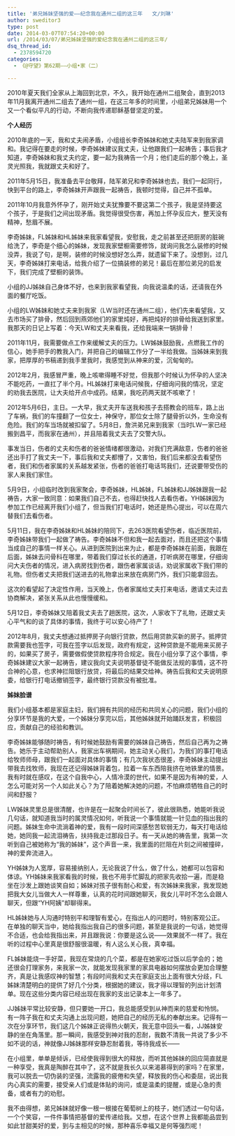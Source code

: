 ```yaml
---
title: '弟兄姊妹坚强的爱——纪念我在通州二组的这三年   文/刘琳'
author: sweditor3
type: post
date: 2014-03-07T07:54:20+00:00
url: /2014/03/07/弟兄姊妹坚强的爱纪念我在通州二组的这三年/
dsq_thread_id:
  - 2378594720
categories:
  - 《@守望》第62期——小组•家（二）

---
```

2010年夏天我们全家从上海回到北京，不久，我开始在通州二组聚会，直到2013年11月我离开通州二组去了通州一组，在这三年多的时间里，小组弟兄姊妹用一个又一个看似平凡的行动，不断向我传递耶稣基督坚定的爱。

**个人经历**

2010年底的一天，我和丈夫闹矛盾，小组组长李奇姊妹和她丈夫陆军来到我家调和。我记得在要走的时候，李奇姊妹建议我丈夫，让他跟我们一起祷告；事后我才知道，李奇姊妹和我丈夫约定，要一起为我祷告一个月；他们走后的那个晚上，圣灵光照我，我就跟丈夫和好了。

2011年5月15日，我准备去平台敬拜，陆军弟兄和李奇姊妹也去，我们一起同行，快到平台的路上，李奇姊妹开声跟我一起祷告，我顿时觉得，自己并不孤单。

2011年10月我意外怀孕了，刚开始丈夫犹豫要不要这第二个孩子，我是坚持要这个孩子，于是我们之间出现矛盾。我觉得很受伤害，再加上怀孕反应大，整天没有精神，愁眉不展。

李奇姊妹，FL姊妹和HL姊妹来我家看望我，安慰我，走之前甚至还把厨房的脏碗给洗了，李奇是个细心的姊妹，发现我家壁橱需要修饰，就询问我怎么装修的时候没弄，我说了句，是啊，装修的时候没想好怎么弄，就遗留下来了。没想到，过几天，李奇姊妹打来电话，给我介绍了一位搞装修的弟兄！最后在那位弟兄的启发下，我们完成了壁橱的装饰。

小组的JJ姊妹自己身体不好，也来到我家看望我，向我说温柔的话，还请我在外面的餐厅吃饭。

小组的LW姊妹和她丈夫来到我家（LW当时还在通州二组），他们先来看望我，又去市场买了排骨，然后回到燕郊他们的家里炖好，再把炖好的排骨给我送到家里。我那天的日记上写着：今天LW和丈夫来看我，还给我端来一锅排骨！

2011年11月，我需要做点工作来缓解丈夫的压力。LW姊妹鼓励我，点燃我工作的信心，她手把手的教我入门，并把自己的编辑工作分了一半给我做。当姊妹来到我家，把厚厚的书稿递到我手里我时，我感觉到从神来的爱，沉甸甸的。

2012年2月，我感冒严重，晚上咳嗽得睡不好觉，但我那个时候认为怀孕的人坚决不能吃药，一直扛了半个月。HL姊妹打来电话问候我，仔细询问我的情况，坚定的劝我去医院，让大夫给开点中成药。结果，我吃药两天就不咳嗽了！

2012年5月6日，主日。一大早，我丈夫开车送我和孩子去搭教会的班车，路上出了车祸，我们的车撞翻了一位女士，神保守，那位女士除了腿骨折以外，生命没有危险。我们的车当场就被扣留了。5月8日，詹洪弟兄来到我家（当时LW一家已经搬到昌平，而我家在通州），并且陪着我丈夫去了交警大队。

事发当日，伤者的丈夫和伤者的爸爸情绪都很激动，对我们充满敌意，伤者的爸爸还出手打了我丈夫一下，事后我和丈夫都懵了，又害怕，我们后来都没去看望伤者，我们和伤者家属的关系越发紧张，伤者的爸爸打电话骂我们，还说要带受伤的家人来我们家住。

5月9日，小组临时改到我家聚会，李奇姊妹，HL姊妹，FL姊妹和JJ姊妹跟我一起祷告，大家一致同意：如果我们自己不去，也得赶快找人去看伤者。YH姊妹因为参加工作已经离开我们小组了，但当我们打电话时，她还是热心提出，可以在周六替我们去看伤者。

5月11日，我在李奇姊妹和HL姊妹的陪同下，去263医院看望伤者，临近医院前，李奇姊妹带我们一起做了祷告。李奇姊妹不但和我一起去面对，而且还把这个事情当成自己的事情一样关心。从进到医院到出来为止，都是李奇姊妹在前面，我跟在后面，姊妹去问骨科在哪里，带着我们穿过长长的通道，打听病房在哪里，仔细询问大夫伤者的情况，进入病房找到伤者，跟伤者家属谈话，劝说家属收下我们带的礼物。但伤者丈夫把我们送进去的礼物拿出来放在病房门外，我们只能拿回去。

这次的看望起了决定性作用，当天晚上，伤者家属给丈夫打来电话，邀请丈夫过去协商解决，紧张关系从此也慢慢缓和。

5月12日，李奇姊妹又陪着我丈夫去了趟医院，这次，人家收下了礼物，还跟丈夫心平气和的谈了具体的事情，我终于可以安心待产了！

2012年8月，我丈夫想通过抵押房子向银行贷款，然后用贷款买新的房子。抵押贷款需要我也签字，可我在签字以后发现，政府有规定，这种贷款是不能用来买房子的，如果买了房子，需要做假使贷款程序符合规定。我在小组分享了这个事情，李奇姊妹建议大家一起祷告，建议我向丈夫说明基督徒不能做反法规的事情，这不符合神的心意，也求神拦阻银行放贷，将最后的结果交给神。祷告后我和丈夫说明原委，给银行打电话撤销签字，最终银行贷款没有被批准。

**姊妹脸谱**

我们小组基本都是家庭主妇，我们拥有共同的经历和共同关心的问题，我们小组的分享环节是我的大爱，一个姊妹分享完以后，其他姊妹就开始踊跃发言，积极回应，贡献自己的经验和教训。

李奇姊妹能够随时祷告，有时候她鼓励有需要的姊妹自己祷告，然后自己再为之祷告。她乐于主动帮助别人，我家出车祸期间，她主动关心我们，为我们的事打电话给牧师师母，跟我们一起面对具体的事情；有几次我状态很差，李奇姊妹主动提出带我去找牧师，我现在还记得姊妹背着包，拉着一车东西陪我挤在地铁里的情景。我有时就在感叹，在这个自我中心，人情冷漠的世代，如果不是因为有神的爱，人怎么可能对另一个人如此关心？为了陪着她解决她的问题，不怕麻烦牺牲自己的时间和舒服？

LW姊妹灵里总是很清醒，也许是在一起聚会时间长了，彼此很熟悉，她能听我说几句话，就知道我当时的属灵情况如何，听我说一个事情就能一针见血的指出我的问题。姊妹生命中流淌着神的爱，我有一段时间深感愁苦软弱无力，每天打电话给她，她同我一起流泪祷告，扶持我走过那段日子。有一天从她的祷告里，我第一次听到自己被她称为“我的姊妹”，这个声音一来，我里面的拦阻在片刻之间被撞碎，神的爱奔流进入。

YH姊妹为人宽厚，容易接纳别人，无论我说了什么，做了什么，她都可以包容和体谅。YH姊妹来我家看我的时候，我也不用手忙脚乱的把家先收拾一遍，而是稳坐在沙发上跟她谈笑自如；姊妹对孩子很有耐心和爱，有次姊妹来我家，我发现她把我大女儿当做大人一样尊重，认真的花时间跟她聊天，我女儿平时不怎么会跟人聊天，但跟“YH阿姨”却聊得来。

HL姊妹她与人沟通时特别平和理智有爱心，在指出人的问题时，特别客观公正。在单独的聊天当中，她给我指出我自己的很多问题，甚至是我说的一句话，她觉得不合适，也会给我指出来，并且跟我说：你要是这么说——效果就不一样了。我在听的过程中心里真是很舒服很温暖，有人这么关心我，真幸福。

FL姊妹能烧一手好菜，我现在常烧的几个菜，都是在她家吃过饭以后学会的；她还很会打理家务，来我家一次，就能发现我家里的家具电器如何摆放会更加合理整齐，真是让我感叹神的智慧；有段时间我和丈夫在家庭支出上面有很大分歧，FL姊妹清楚明白的提供了好几个分类，根据她的建议，我才得以理智的列出计划清单。现在这些分类内容已经出现在我家的支出记录本上一年多了。

JJ姊妹平常比较安静，但只要她一开口，我总能感受到从神而来的慈爱和怜悯。有一阵子我在和丈夫沟通上出现问题，她把自己的经历无私的奉献出来。记得有一次在分享环节，我们这几个姊妹正说得热火朝天，我无意中回头一看，JJ姊妹安静的坐在角落里。那一瞬间，我感受到神对我的忍耐，我数不清我一共说了多少不如不说的话，神就像JJ姊妹那样安静忍耐着我，等待我成长——

在小组里，单单是倾诉，已经使我得到很大的释放，而听其他姊妹的回应简直就是一种享受，我真是陶醉在其中了，这不就是我长久以来渴慕得到的家吗？在家里，我可以脱去一切伪装的坚强，流露我的疲倦和失望，释放我的伤心和委屈，说出我内心真实的需要，接受亲人们或是体贴的询问，或是温柔的提醒，或是心急的责备，或者有力的劝慰。

我不由得想，弟兄姊妹就好像一根一根接在葡萄树上的枝子，她们透过一句句话，一个个笑容，一件件事情把基督的爱传递给我。又想，在这个世界上我都能品尝到如此甘甜美好的爱，到与主相见的时候，那种喜乐幸福又是何等强烈呢！
